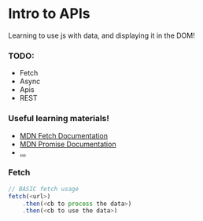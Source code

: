 # Intro to APIs
Learning to use js with data, and displaying it in the DOM!
### TODO:
* Fetch
* Async
* Apis
* REST

### Useful learning materials!
- [MDN Fetch Documentation](https://developer.mozilla.org/en-US/docs/web/API/Fetch_API)
- [MDN Promise Documentation](https://developer.mozilla.org/en-US/docs/Web/JAvaScript/Reference/Global_Objects/Promise)
- [...]()

### Fetch
```javascript
// BASIC fetch usage
fetch(<url>)
    .then(<cb to process the data>)
    .then(<cb to use the data>)
```